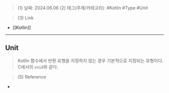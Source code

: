 >(1) 날짜: 2024.06.06
>(2) 태그(주제/카테고리): #Kotlin #Type #Unit

>(3) Link
- [[Kotlin]]
---

## Unit
> Kotlin 함수에서 반환 유형을 지정하지 않는 경우 기본적으로 지정되는 유형이다. C에서의 `void`와 같다.

>(5) Reference
- 